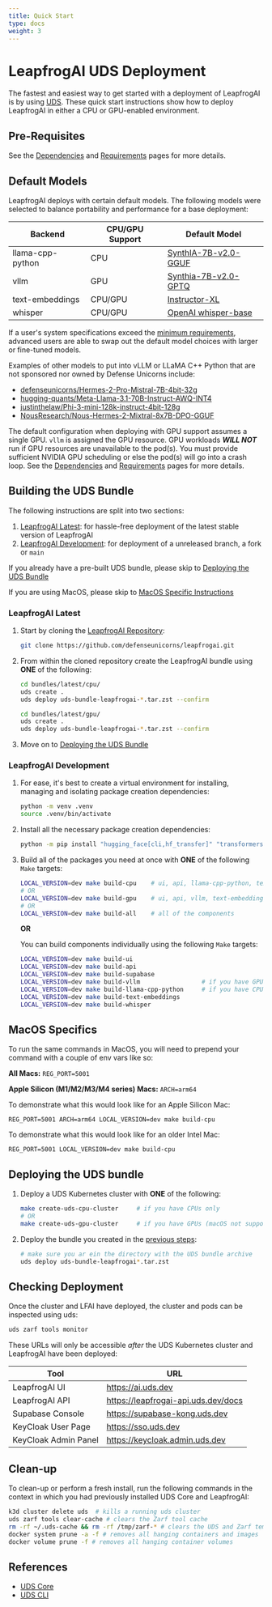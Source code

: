 ```yaml
---
title: Quick Start
type: docs
weight: 3
---
```


# LeapfrogAI UDS Deployment

The fastest and easiest way to get started with a deployment of LeapfrogAI is by using [UDS](https://github.com/defenseunicorns/uds-core). These quick start instructions show how to deploy LeapfrogAI in either a CPU or GPU-enabled environment.

## Pre-Requisites

See the [Dependencies](https://docs.leapfrog.ai/docs/local-deploy-guide/dependencies/) and [Requirements](https://docs.leapfrog.ai/docs/local-deploy-guide/requirements/) pages for more details.

## Default Models

LeapfrogAI deploys with certain default models. The following models were selected to balance portability and performance for a base deployment:

| Backend            | CPU/GPU Support   | Default Model                                                                  |
| ------------------ | ----------------- | ------------------------------------------------------------------------------ |
| llama-cpp-python   | CPU               | [SynthIA-7B-v2.0-GGUF](https://huggingface.co/TheBloke/SynthIA-7B-v2.0-GGUF)   |
| vllm               | GPU               | [Synthia-7B-v2.0-GPTQ](https://huggingface.co/TheBloke/SynthIA-7B-v2.0-GPTQ)   |
| text-embeddings    | CPU/GPU           | [Instructor-XL](https://huggingface.co/hkunlp/instructor-xl)                   |
| whisper            | CPU/GPU           | [OpenAI whisper-base](https://huggingface.co/openai/whisper-base)              |

If a user's system specifications exceed the [minimum requirements](https://docs.leapfrog.ai/docs/local-deploy-guide/requirements/), advanced users are able to swap out the default model choices with larger or fine-tuned models.

Examples of other models to put into vLLM or LLaMA C++ Python that are not sponsored nor owned by Defense Unicorns include:

- [defenseunicorns/Hermes-2-Pro-Mistral-7B-4bit-32g](https://huggingface.co/defenseunicorns/Hermes-2-Pro-Mistral-7B-4bit-32g)
- [hugging-quants/Meta-Llama-3.1-70B-Instruct-AWQ-INT4](https://huggingface.co/hugging-quants/Meta-Llama-3.1-70B-Instruct-AWQ-INT4)
- [justinthelaw/Phi-3-mini-128k-instruct-4bit-128g](https://huggingface.co/justinthelaw/Phi-3-mini-128k-instruct-4bit-128g)
- [NousResearch/Nous-Hermes-2-Mixtral-8x7B-DPO-GGUF](https://huggingface.co/NousResearch/Nous-Hermes-2-Mixtral-8x7B-DPO-GGUF)

The default configuration when deploying with GPU support assumes a single GPU. `vllm` is assigned the GPU resource. GPU workloads **_WILL NOT_** run if GPU resources are unavailable to the pod(s). You must provide sufficient NVIDIA GPU scheduling or else the pod(s) will go into a crash loop. See the [Dependencies](https://docs.leapfrog.ai/docs/local-deploy-guide/dependencies/) and [Requirements](https://docs.leapfrog.ai/docs/local-deploy-guide/requirements/) pages for more details.

## Building the UDS Bundle

The following instructions are split into two sections:

1. [LeapfrogAI Latest](#leapfrogai-latest): for hassle-free deployment of the latest stable version of LeapfrogAI
2. [LeapfrogAI Development](#leapfrogai-development): for deployment of a unreleased branch, a fork or `main`

If you already have a pre-built UDS bundle, please skip to [Deploying the UDS Bundle](#deploying-the-uds-bundle)

If you are using MacOS, please skip to [MacOS Specific Instructions](#macos-specifics)

### LeapfrogAI Latest

1. Start by cloning the [LeapfrogAI Repository](https://github.com/defenseunicorns/leapfrogai):

    ``` bash
    git clone https://github.com/defenseunicorns/leapfrogai.git
    ```

2. From within the cloned repository create the LeapfrogAI bundle using **ONE** of the following:

    ```bash
    cd bundles/latest/cpu/
    uds create .
    uds deploy uds-bundle-leapfrogai-*.tar.zst --confirm

    cd bundles/latest/gpu/
    uds create .
    uds deploy uds-bundle-leapfrogai-*.tar.zst --confirm
    ```

3. Move on to [Deploying the UDS Bundle](#deploying-the-uds-bundle)

### LeapfrogAI Development

1. For ease, it's best to create a virtual environment for installing, managing and isolating package creation dependencies:

    ```bash
    python -m venv .venv
    source .venv/bin/activate
    ```

2. Install all the necessary package creation dependencies:

    ```bash
    python -m pip install "hugging_face[cli,hf_transfer]" "transformers[torch]" ctranslate2
    ```

3. Build all of the packages you need at once with **ONE** of the following `Make` targets:

    ```bash
    LOCAL_VERSION=dev make build-cpu    # ui, api, llama-cpp-python, text-embeddings, whisper, supabase
    # OR
    LOCAL_VERSION=dev make build-gpu    # ui, api, vllm, text-embeddings, whisper, supabase
    # OR
    LOCAL_VERSION=dev make build-all    # all of the components
    ```

    **OR**

    You can build components individually using the following `Make` targets:

    ```bash
    LOCAL_VERSION=dev make build-ui
    LOCAL_VERSION=dev make build-api
    LOCAL_VERSION=dev make build-supabase
    LOCAL_VERSION=dev make build-vllm                 # if you have GPUs (macOS not supported)
    LOCAL_VERSION=dev make build-llama-cpp-python     # if you have CPU only
    LOCAL_VERSION=dev make build-text-embeddings
    LOCAL_VERSION=dev make build-whisper
    ```

## MacOS Specifics

To run the same commands in MacOS, you will need to prepend your command with a couple of env vars like so:

**All Macs:** `REG_PORT=5001`

**Apple Silicon (M1/M2/M3/M4 series) Macs:** `ARCH=arm64`

To demonstrate what this would look like for an Apple Silicon Mac:

``` shell
REG_PORT=5001 ARCH=arm64 LOCAL_VERSION=dev make build-cpu
```

To demonstrate what this would look like for an older Intel Mac:

``` shell
REG_PORT=5001 LOCAL_VERSION=dev make build-cpu
```

## Deploying the UDS bundle

1. Deploy a UDS Kubernetes cluster with **ONE** of the following:

    ```bash
    make create-uds-cpu-cluster     # if you have CPUs only
    # OR
    make create-uds-gpu-cluster     # if you have GPUs (macOS not supported)
    ```

2. Deploy the bundle you created in the [previous steps](#building-the-uds-bundle):

    ```bash
    # make sure you ar ein the directory with the UDS bundle archive
    uds deploy uds-bundle-leapfrogai*.tar.zst
    ```

## Checking Deployment

Once the cluster and LFAI have deployed, the cluster and pods can be inspected using uds:

```bash
uds zarf tools monitor
```

These URLs will only be accessible *after* the UDS Kubernetes cluster and LeapfrogAI have been deployed:

| Tool                  | URL                                   |
| --------------------- | ------------------------------------- |
| LeapfrogAI UI         | <https://ai.uds.dev>                  |
| LeapfrogAI API        | <https://leapfrogai-api.uds.dev/docs> |
| Supabase Console      | <https://supabase-kong.uds.dev>       |
| KeyCloak User Page    | <https://sso.uds.dev>                 |
| KeyCloak Admin Panel  | <https://keycloak.admin.uds.dev>      |

## Clean-up

To clean-up or perform a fresh install, run the following commands in the context in which you had previously installed UDS Core and LeapfrogAI:

```bash
k3d cluster delete uds  # kills a running uds cluster
uds zarf tools clear-cache # clears the Zarf tool cache
rm -rf ~/.uds-cache && rm -rf /tmp/zarf-* # clears the UDS and Zarf temporary files
docker system prune -a -f # removes all hanging containers and images
docker volume prune -f # removes all hanging container volumes
```

## References

- [UDS Core](https://github.com/defenseunicorns/uds-core)
- [UDS CLI](https://github.com/defenseunicorns/uds-cli)
